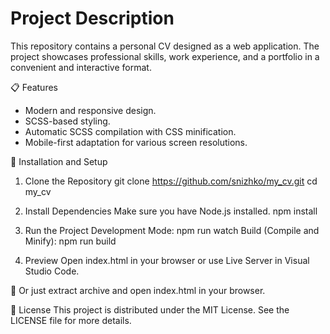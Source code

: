 # Project Description
This repository contains a personal CV designed as a web application. The project showcases professional skills, work experience, and a portfolio in a convenient and interactive format.

📋 Features
- Modern and responsive design.
- SCSS-based styling.
- Automatic SCSS compilation with CSS minification.
- Mobile-first adaptation for various screen resolutions.

🚀 Installation and Setup
1. Clone the Repository
  git clone https://github.com/snizhko/my_cv.git
  cd my_cv

2. Install Dependencies
  Make sure you have Node.js installed.
  npm install

3. Run the Project
  Development Mode:
  npm run watch
  Build (Compile and Minify):
  npm run build

5. Preview
  Open index.html in your browser or use Live Server in Visual Studio Code.

🌟 Or just extract archive and open index.html in your browser.

📄 License
This project is distributed under the MIT License. See the LICENSE file for more details.
